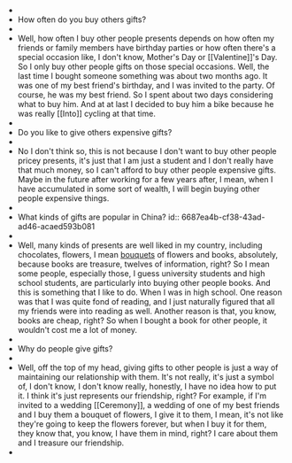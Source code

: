 -
- How often do you buy others gifts?
-
- Well, how often I buy other people presents depends on how often my friends or family members have birthday parties or how often there's a special occasion like, I don't know, Mother's Day or [[Valentine]]'s Day. So I only buy other people gifts on those special occasions. Well, the last time I bought someone something was about two months ago. It was one of my best friend's birthday, and I was invited to the party. Of course, he was my best friend. So I spent about two days considering what to buy him. And at at last I decided to buy him a bike because he was really [[Into]] cycling at that time.
-
- Do you like to give others expensive gifts?
-
- No I don't think so, this is not because I don't want to buy other people pricey presents, it's just that I am just a student and I don't really have that much money, so I can't afford to buy other people expensive gifts. Maybe in the future after working for a few years after, I mean, when I have accumulated in some sort of wealth, I will begin buying other people expensive things.
-
- What kinds of gifts are popular in China?
  id:: 6687ea4b-cf38-43ad-ad46-acaed593b081
-
- Well, many kinds of presents are well liked in my country, including chocolates, flowers, I mean [bouquets]([[Bouquet]]) of flowers and books, absolutely, because books are treasure, twelves of information, right? So I mean some people, especially those, I guess university students and high school students, are particularly into buying other people books. And this is something that I like to do. When I was in high school. One reason was that I was quite fond of reading, and I just naturally figured that all my friends were into reading as well. Another reason is that, you know, books are cheap, right? So when I bought a book for other people, it wouldn't cost me a lot of money.
-
- Why do people give gifts?
-
- Well, off the top of my head, giving gifts to other people is just a way of maintaining our relationship with them. It's not really, it's just a symbol of, I don't know, I don't know really, honestly, I have no idea how to put it. I think it's just represents our friendship, right? For example, if I'm invited to a wedding [[Ceremony]], a wedding of one of my best friends and I buy them a bouquet of flowers, I give it to them, I mean, it's not like they're going to keep the flowers forever, but when I buy it for them, they know that, you know, I have them in mind, right? I care about them and I treasure our friendship.
-